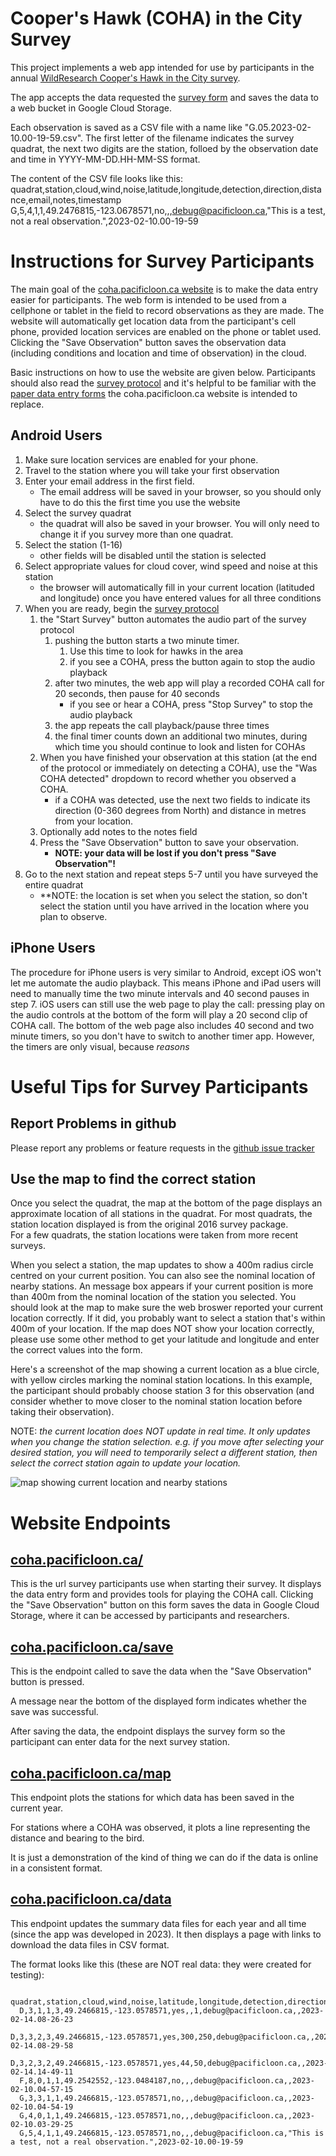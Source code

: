 # Cooper's Hawk (COHA) in the City Survey

This project implements a web app intended for use by 
participants in the annual 
[WildResearch 
Cooper's Hawk in the City survey](https://wildresearch.ca/programs/raptor-monitoring/).

The app accepts the data requested the 
[survey form](http://wildresearch.ca/wp-content/uploads/2017/03/Coopers-Hawk-in-the-City-DataForm_v2.pdf)
and saves the data to a web bucket in Google Cloud Storage.

Each observation is saved as a CSV file with a name like "G.05.2023-02-10.00-19-59.csv". 
The first letter of the filename indicates the survey quadrat, the next two digits are the station,
folloed by the observation date and time in YYYY-MM-DD.HH-MM-SS format.

The content of the CSV file looks like this:
   quadrat,station,cloud,wind,noise,latitude,longitude,detection,direction,distance,email,notes,timestamp
   G,5,4,1,1,49.2476815,-123.0678571,no,,,debug@pacificloon.ca,"This is a test, not a real observation.",2023-02-10.00-19-59


# Instructions for Survey Participants
The main goal of the [coha.pacificloon.ca website](https://coha.pacificloon.ca) is to make the data entry easier 
for participants. 
The web form is intended to be used from a cellphone or tablet in the field to 
record observations as they are made.  The website will automatically get location data from the participant's cell 
phone, provided location services are enabled on the phone or tablet used.  Clicking the "Save Observation" button
saves the observation data (including conditions and location and time of observation) in the cloud.

Basic instructions on how to use the website are given below.  Participants should also read the 
[survey protocol](http://wildresearch.ca/wp-content/uploads/2017/03/Coopers-Hawk-in-the-City-Survey-Protocol.pdf)
and it's helpful to be familiar with the 
[paper data entry forms](http://wildresearch.ca/wp-content/uploads/2017/03/Coopers-Hawk-in-the-City-DataForm_v2.pdf)
the coha.pacificloon.ca website is intended to replace.

## Android Users

1. Make sure location services are enabled for your phone.
2. Travel to the station where you will take your first observation
3. Enter your email address in the first field.
   - The email address will be saved in your browser, so you should only have to do this the first time you use the website
4. Select the survey quadrat
   - the quadrat will also be saved in your browser.  You will only need to change it if you survey more than one quadrat.
5. Select the station (1-16)
   - other fields will be disabled until the station is selected
6. Select appropriate values for cloud cover, wind speed and noise at this station 
   - the browser will automatically fill in your current location (latituded and longitude) once you have entered values for all three conditions
7. When you are ready, begin the [survey protocol](http://wildresearch.ca/wp-content/uploads/2017/03/Coopers-Hawk-in-the-City-Survey-Protocol.pdf)
   1. the "Start Survey" button automates the audio part of the survey protocol
      1. pushing the button starts a two minute timer.  
         1. Use this time to look for hawks in the area
         2. if you see a COHA, press the button again to stop the audio playback
      2. after two minutes, the web app will play a recorded COHA call for 20 seconds, then pause for 40 seconds
         - if you see or hear a COHA, press "Stop Survey" to stop the audio playback
      3. the app repeats the call playback/pause three times
      4. the final timer counts down an additional two minutes, during which time you should continue to look and listen for COHAs
   2. When you have finished your observation at this station (at the end of the protocol or immediately on detecting a COHA), use the "Was COHA detected" dropdown to record whether you observed a COHA.
      - if a COHA was detected, use the next two fields to indicate its direction (0-360 degrees from North) and distance in metres from your location.
   3. Optionally add notes to the notes field
   4. Press the "Save Observation" button to save your observation.
      - **NOTE: your data will be lost if you don't press "Save Observation"!**
8. Go to the next station and repeat steps 5-7 until you have surveyed the entire quadrat
   - **NOTE: the location is set when you select the station, so don't select the station until you have arrived in the location where you plan to observe.

## iPhone Users

The procedure for iPhone users is very similar to Android, except iOS won't let me automate the audio playback.
This means iPhone and iPad users will need to manually time the two minute intervals and 40 second pauses in step 7.
iOS users can still use the web page to play the call: pressing play on the audio controls at the bottom of the form 
will play a 20 second clip of COHA call.  The bottom of the web page also includes 40 second and two minute timers,
so you don't have to switch to another timer app.  However, the timers are only visual, because *reasons*

# Useful Tips for Survey Participants
## Report Problems in github
Please report any problems or feature requests in the 
[github issue tracker](https://github.com/commonloon/coha-gcloud/issues)

## Use the map to find the correct station
Once you select the quadrat, the map at the bottom of the page displays an approximate location of all stations in 
the quadrat.  For most quadrats, the station location displayed is from the original 2016 survey package.  
For a few quadrats, the station locations were taken from more recent surveys.

When you select a station, the map updates to show a 400m radius circle centred on your current position.
You can also see the nominal location of nearby stations.  An message box appears if your current position is more than 
400m from the nominal location of the station you selected.  You should look at the map to make sure the web
broswer reported your current location correctly.  If it did, you probably want to select a station that's within
400m of your location.  If the map does NOT show your location correctly, please use some other method to get your
latitude and longitude and enter the correct values into the form.

Here's a screenshot of the map showing a current location as a blue circle, with yellow circles marking the
nominal station locations.  In this example, the participant should probably choose station 3 for this observation
(and consider whether to move closer to the nominal station location before taking their observation).

NOTE: *the current location does NOT update in real time.  It only updates when you change the station selection.
e.g. if you move after selecting your desired station, you will need to temporarily select a different station,
then select the correct station again to update your location.*

![map showing current location and nearby stations](map_demo.jpg)

# Website Endpoints

## [coha.pacificloon.ca/](https://coha.pacificloon.ca)

This is the url survey participants use when starting their survey.  It displays the data entry form and 
provides tools for playing the COHA call.  Clicking the "Save Observation" button on this form saves the data
in Google Cloud Storage, where it can be accessed by participants and researchers.

## [coha.pacificloon.ca/save](https://coha.pacificloon.ca/save)

This is the endpoint called to save the data when the "Save Observation" button is pressed.

A message near the bottom of the displayed form indicates whether the save was successful.

After saving the data, the endpoint displays the survey form so the participant can enter data 
for the next survey station.

## [coha.pacificloon.ca/map](https://coha.pacificloon.ca/map)

This endpoint plots the stations for which data has been saved in the current year.

For stations where a COHA was observed, it plots a line representing the distance and bearing to the bird.

It is just a demonstration of the kind of thing we can do if the data is online in a consistent format.

## [coha.pacificloon.ca/data](https://coha.pacifcloon.ca/data)

This endpoint updates the summary data files for each year and all time (since the app was developed 
in 2023).  It then displays a page with links to download the data files in CSV format.

The format looks like this (these are NOT real data: they were created for testing):

      quadrat,station,cloud,wind,noise,latitude,longitude,detection,direction,distance,email,notes,timestamp
      D,3,1,1,3,49.2466815,-123.0578571,yes,,1,debug@pacificloon.ca,,2023-02-14.08-26-23
      D,3,3,2,3,49.2466815,-123.0578571,yes,300,250,debug@pacificloon.ca,,2023-02-14.08-29-58
      D,3,2,3,2,49.2466815,-123.0578571,yes,44,50,debug@pacificloon.ca,,2023-02-14.14-49-11
      F,8,0,1,1,49.2542552,-123.0484187,no,,,debug@pacificloon.ca,,2023-02-10.04-57-15
      G,3,3,1,1,49.2466815,-123.0578571,no,,,debug@pacificloon.ca,,2023-02-10.04-54-19
      G,4,0,1,1,49.2466815,-123.0578571,no,,,debug@pacificloon.ca,,2023-02-10.03-29-25
      G,5,4,1,1,49.2466815,-123.0578571,no,,,debug@pacificloon.ca,"This is a test, not a real observation.",2023-02-10.00-19-59